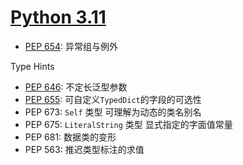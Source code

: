 # [Python 3.11][Python3.11]

- [PEP 654][PEP654]: 异常组与例外

Type Hints
- [PEP 646][PEP646]: 不定长泛型参数
- [PEP 655][PEP655]: 可自定义`TypedDict`的字段的可选性
- PEP 673: `Self` 类型 可理解为动态的类名别名
- PEP 675: `LiteralString` 类型 显式指定的字面值常量
- PEP 681: 数据类的变形
- PEP 563: 推迟类型标注的求值

[Python3.11]: https://docs.python.org/release/3.11.0/whatsnew/3.11.html#new-features
[PEP654]: https://peps.python.org/pep-0654/
[PEP655]: https://peps.python.org/pep-0655/
[PEP646]: https://peps.python.org/pep-0646/